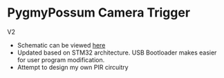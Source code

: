 # PygmyPossum Camera Trigger
V2
- Schematic can be viewed [here](https://github.com/tomevison/PygmyPossumV2_Hardware/PygmyPossumV2_Hardware.pdf)
- Updated based on STM32 architecture.
  USB Bootloader makes easier for user program modification.
- Attempt to design my own PIR circuitry 
